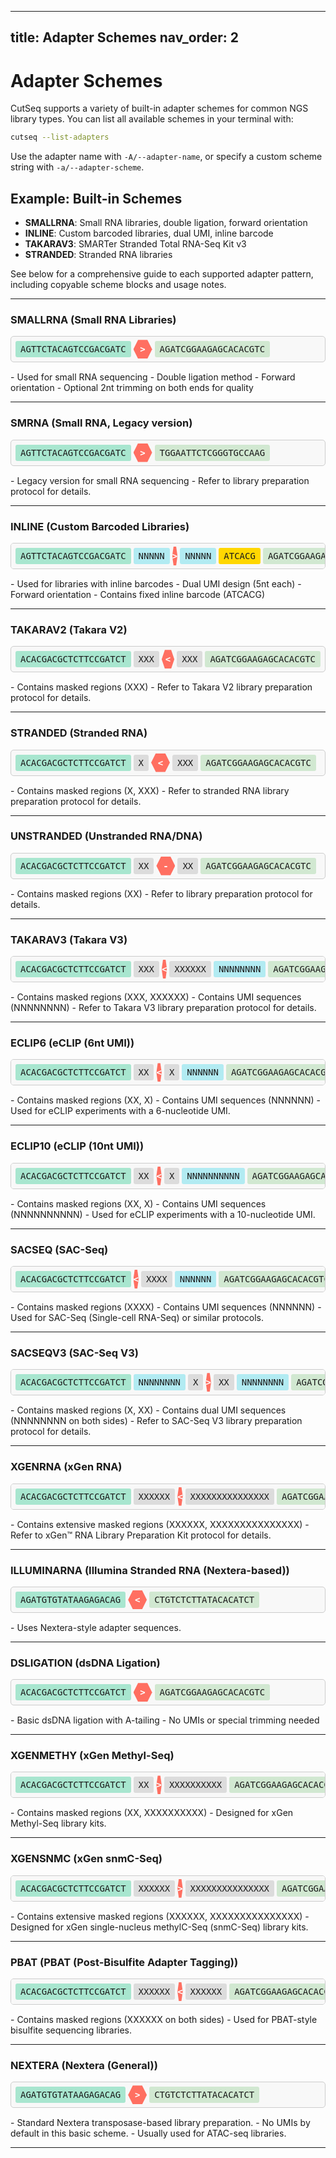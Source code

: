 <!-- filepath: /Users/yec/Coding/cutseq/docs/adapters.md -->
---
title: Adapter Schemes
nav_order: 2
---

# Adapter Schemes

CutSeq supports a variety of built-in adapter schemes for common NGS library types. You can list all available schemes in your terminal with:

```bash
cutseq --list-adapters
```

Use the adapter name with `-A/--adapter-name`, or specify a custom scheme string with `-a/--adapter-scheme`.

## Example: Built-in Schemes

- **SMALLRNA**: Small RNA libraries, double ligation, forward orientation
- **INLINE**: Custom barcoded libraries, dual UMI, inline barcode
- **TAKARAV3**: SMARTer Stranded Total RNA-Seq Kit v3
- **STRANDED**: Stranded RNA libraries

See below for a comprehensive guide to each supported adapter pattern, including copyable scheme blocks and usage notes.

---

### SMALLRNA (Small RNA Libraries)

<div class="adapter-scheme" style="margin-bottom: 15px; position: relative;"><div class="copy-scheme-raw" style="display: flex; flex-wrap: nowrap; align-items: center; font-family: monospace; font-size: 14px; border: 1px solid #ccc; padding: 5px; border-radius: 5px; overflow-x: auto; cursor: pointer; background: #f8f8f8; transition: box-shadow 0.2s;" title="Click to copy scheme: AGTTCTACAGTCCGACGATC>AGATCGGAAGAGCACACGTC" data-scheme="AGTTCTACAGTCCGACGATC>AGATCGGAAGAGCACACGTC"><span style="background-color: #A8E6CF; padding: 5px 8px; margin: 0 2px; border-radius: 3px; white-space: nowrap;">AGTTCTACAGTCCGACGATC</span><div style="position: relative; width: 30px; height: 30px; margin: 0 2px; text-align: center; line-height: 30px;"><div style="background-color: #FF6F61; width: 100%; height: 100%; position: absolute; top: 0; left: 0; clip-path: polygon(25% 0%, 75% 0%, 100% 50%, 75% 100%, 25% 100%, 0% 50%);"></div><span style="position: relative; z-index: 1; color: white; font-weight: bold;">></span></div><span style="background-color: #D1E8D1; padding: 5px 8px; margin: 0 2px; border-radius: 3px; white-space: nowrap;">AGATCGGAAGAGCACACGTC</span></div><div class="scheme-raw-tooltip" style="display:none; position:absolute; top:-30px; left:0; background:#222; color:#fff; padding:3px 8px; border-radius:4px; font-size:12px; z-index:10;">Copied!</div></div>
- Used for small RNA sequencing
- Double ligation method
- Forward orientation
- Optional 2nt trimming on both ends for quality

---
### SMRNA (Small RNA, Legacy version)

<div class="adapter-scheme" style="margin-bottom: 15px; position: relative;"><div class="copy-scheme-raw" style="display: flex; flex-wrap: nowrap; align-items: center; font-family: monospace; font-size: 14px; border: 1px solid #ccc; padding: 5px; border-radius: 5px; overflow-x: auto; cursor: pointer; background: #f8f8f8; transition: box-shadow 0.2s;" title="Click to copy scheme: AGTTCTACAGTCCGACGATC>TGGAATTCTCGGGTGCCAAG" data-scheme="AGTTCTACAGTCCGACGATC>TGGAATTCTCGGGTGCCAAG"><span style="background-color: #A8E6CF; padding: 5px 8px; margin: 0 2px; border-radius: 3px; white-space: nowrap;">AGTTCTACAGTCCGACGATC</span><div style="position: relative; width: 30px; height: 30px; margin: 0 2px; text-align: center; line-height: 30px;"><div style="background-color: #FF6F61; width: 100%; height: 100%; position: absolute; top: 0; left: 0; clip-path: polygon(25% 0%, 75% 0%, 100% 50%, 75% 100%, 25% 100%, 0% 50%);"></div><span style="position: relative; z-index: 1; color: white; font-weight: bold;">></span></div><span style="background-color: #D1E8D1; padding: 5px 8px; margin: 0 2px; border-radius: 3px; white-space: nowrap;">TGGAATTCTCGGGTGCCAAG</span></div><div class="scheme-raw-tooltip" style="display:none; position:absolute; top:-30px; left:0; background:#222; color:#fff; padding:3px 8px; border-radius:4px; font-size:12px; z-index:10;">Copied!</div></div>
- Legacy version for small RNA sequencing
- Refer to library preparation protocol for details.

---
### INLINE (Custom Barcoded Libraries)

<div class="adapter-scheme" style="margin-bottom: 15px; position: relative;"><div class="copy-scheme-raw" style="display: flex; flex-wrap: nowrap; align-items: center; font-family: monospace; font-size: 14px; border: 1px solid #ccc; padding: 5px; border-radius: 5px; overflow-x: auto; cursor: pointer; background: #f8f8f8; transition: box-shadow 0.2s;" title="Click to copy scheme: AGTTCTACAGTCCGACGATCNNNNN>NNNNN(ATCACG)AGATCGGAAGAGCACACGTC" data-scheme="AGTTCTACAGTCCGACGATCNNNNN>NNNNN(ATCACG)AGATCGGAAGAGCACACGTC"><span style="background-color: #A8E6CF; padding: 5px 8px; margin: 0 2px; border-radius: 3px; white-space: nowrap;">AGTTCTACAGTCCGACGATC</span><span style="background-color: #B2EBF2; padding: 5px 8px; margin: 0 2px; border-radius: 3px; white-space: nowrap;">NNNNN</span><div style="position: relative; width: 30px; height: 30px; margin: 0 2px; text-align: center; line-height: 30px;"><div style="background-color: #FF6F61; width: 100%; height: 100%; position: absolute; top: 0; left: 0; clip-path: polygon(25% 0%, 75% 0%, 100% 50%, 75% 100%, 25% 100%, 0% 50%);"></div><span style="position: relative; z-index: 1; color: white; font-weight: bold;">></span></div><span style="background-color: #B2EBF2; padding: 5px 8px; margin: 0 2px; border-radius: 3px; white-space: nowrap;">NNNNN</span><span style="background-color: #FFD700; padding: 5px 8px; margin: 0 2px; border-radius: 3px; white-space: nowrap;">ATCACG</span><span style="background-color: #D1E8D1; padding: 5px 8px; margin: 0 2px; border-radius: 3px; white-space: nowrap;">AGATCGGAAGAGCACACGTC</span></div><div class="scheme-raw-tooltip" style="display:none; position:absolute; top:-30px; left:0; background:#222; color:#fff; padding:3px 8px; border-radius:4px; font-size:12px; z-index:10;">Copied!</div></div>
- Used for libraries with inline barcodes
- Dual UMI design (5nt each)
- Forward orientation
- Contains fixed inline barcode (ATCACG)

---
### TAKARAV2 (Takara V2)

<div class="adapter-scheme" style="margin-bottom: 15px; position: relative;"><div class="copy-scheme-raw" style="display: flex; flex-wrap: nowrap; align-items: center; font-family: monospace; font-size: 14px; border: 1px solid #ccc; padding: 5px; border-radius: 5px; overflow-x: auto; cursor: pointer; background: #f8f8f8; transition: box-shadow 0.2s;" title="Click to copy scheme: ACACGACGCTCTTCCGATCTXXX<XXXAGATCGGAAGAGCACACGTC" data-scheme="ACACGACGCTCTTCCGATCTXXX<XXXAGATCGGAAGAGCACACGTC"><span style="background-color: #A8E6CF; padding: 5px 8px; margin: 0 2px; border-radius: 3px; white-space: nowrap;">ACACGACGCTCTTCCGATCT</span><span style="background-color: #DCDCDC; padding: 5px 8px; margin: 0 2px; border-radius: 3px; white-space: nowrap;">XXX</span><div style="position: relative; width: 30px; height: 30px; margin: 0 2px; text-align: center; line-height: 30px;"><div style="background-color: #FF6F61; width: 100%; height: 100%; position: absolute; top: 0; left: 0; clip-path: polygon(25% 0%, 75% 0%, 100% 50%, 75% 100%, 25% 100%, 0% 50%);"></div><span style="position: relative; z-index: 1; color: white; font-weight: bold;"><</span></div><span style="background-color: #DCDCDC; padding: 5px 8px; margin: 0 2px; border-radius: 3px; white-space: nowrap;">XXX</span><span style="background-color: #D1E8D1; padding: 5px 8px; margin: 0 2px; border-radius: 3px; white-space: nowrap;">AGATCGGAAGAGCACACGTC</span></div><div class="scheme-raw-tooltip" style="display:none; position:absolute; top:-30px; left:0; background:#222; color:#fff; padding:3px 8px; border-radius:4px; font-size:12px; z-index:10;">Copied!</div></div>
- Contains masked regions (XXX)
- Refer to Takara V2 library preparation protocol for details.

---
### STRANDED (Stranded RNA)

<div class="adapter-scheme" style="margin-bottom: 15px; position: relative;"><div class="copy-scheme-raw" style="display: flex; flex-wrap: nowrap; align-items: center; font-family: monospace; font-size: 14px; border: 1px solid #ccc; padding: 5px; border-radius: 5px; overflow-x: auto; cursor: pointer; background: #f8f8f8; transition: box-shadow 0.2s;" title="Click to copy scheme: ACACGACGCTCTTCCGATCTX<XXXAGATCGGAAGAGCACACGTC" data-scheme="ACACGACGCTCTTCCGATCTX<XXXAGATCGGAAGAGCACACGTC"><span style="background-color: #A8E6CF; padding: 5px 8px; margin: 0 2px; border-radius: 3px; white-space: nowrap;">ACACGACGCTCTTCCGATCT</span><span style="background-color: #DCDCDC; padding: 5px 8px; margin: 0 2px; border-radius: 3px; white-space: nowrap;">X</span><div style="position: relative; width: 30px; height: 30px; margin: 0 2px; text-align: center; line-height: 30px;"><div style="background-color: #FF6F61; width: 100%; height: 100%; position: absolute; top: 0; left: 0; clip-path: polygon(25% 0%, 75% 0%, 100% 50%, 75% 100%, 25% 100%, 0% 50%);"></div><span style="position: relative; z-index: 1; color: white; font-weight: bold;"><</span></div><span style="background-color: #DCDCDC; padding: 5px 8px; margin: 0 2px; border-radius: 3px; white-space: nowrap;">XXX</span><span style="background-color: #D1E8D1; padding: 5px 8px; margin: 0 2px; border-radius: 3px; white-space: nowrap;">AGATCGGAAGAGCACACGTC</span></div><div class="scheme-raw-tooltip" style="display:none; position:absolute; top:-30px; left:0; background:#222; color:#fff; padding:3px 8px; border-radius:4px; font-size:12px; z-index:10;">Copied!</div></div>
- Contains masked regions (X, XXX)
- Refer to stranded RNA library preparation protocol for details.

---
### UNSTRANDED (Unstranded RNA/DNA)

<div class="adapter-scheme" style="margin-bottom: 15px; position: relative;"><div class="copy-scheme-raw" style="display: flex; flex-wrap: nowrap; align-items: center; font-family: monospace; font-size: 14px; border: 1px solid #ccc; padding: 5px; border-radius: 5px; overflow-x: auto; cursor: pointer; background: #f8f8f8; transition: box-shadow 0.2s;" title="Click to copy scheme: ACACGACGCTCTTCCGATCTXX-XXAGATCGGAAGAGCACACGTC" data-scheme="ACACGACGCTCTTCCGATCTXX-XXAGATCGGAAGAGCACACGTC"><span style="background-color: #A8E6CF; padding: 5px 8px; margin: 0 2px; border-radius: 3px; white-space: nowrap;">ACACGACGCTCTTCCGATCT</span><span style="background-color: #DCDCDC; padding: 5px 8px; margin: 0 2px; border-radius: 3px; white-space: nowrap;">XX</span><div style="position: relative; width: 30px; height: 30px; margin: 0 2px; text-align: center; line-height: 30px;"><div style="background-color: #FF6F61; width: 100%; height: 100%; position: absolute; top: 0; left: 0; clip-path: polygon(25% 0%, 75% 0%, 100% 50%, 75% 100%, 25% 100%, 0% 50%);"></div><span style="position: relative; z-index: 1; color: white; font-weight: bold;">-</span></div><span style="background-color: #DCDCDC; padding: 5px 8px; margin: 0 2px; border-radius: 3px; white-space: nowrap;">XX</span><span style="background-color: #D1E8D1; padding: 5px 8px; margin: 0 2px; border-radius: 3px; white-space: nowrap;">AGATCGGAAGAGCACACGTC</span></div><div class="scheme-raw-tooltip" style="display:none; position:absolute; top:-30px; left:0; background:#222; color:#fff; padding:3px 8px; border-radius:4px; font-size:12px; z-index:10;">Copied!</div></div>
- Contains masked regions (XX)
- Refer to library preparation protocol for details.

---
### TAKARAV3 (Takara V3)

<div class="adapter-scheme" style="margin-bottom: 15px; position: relative;"><div class="copy-scheme-raw" style="display: flex; flex-wrap: nowrap; align-items: center; font-family: monospace; font-size: 14px; border: 1px solid #ccc; padding: 5px; border-radius: 5px; overflow-x: auto; cursor: pointer; background: #f8f8f8; transition: box-shadow 0.2s;" title="Click to copy scheme: ACACGACGCTCTTCCGATCTXXX<XXXXXXNNNNNNNNAGATCGGAAGAGCACACGTC" data-scheme="ACACGACGCTCTTCCGATCTXXX<XXXXXXNNNNNNNNAGATCGGAAGAGCACACGTC"><span style="background-color: #A8E6CF; padding: 5px 8px; margin: 0 2px; border-radius: 3px; white-space: nowrap;">ACACGACGCTCTTCCGATCT</span><span style="background-color: #DCDCDC; padding: 5px 8px; margin: 0 2px; border-radius: 3px; white-space: nowrap;">XXX</span><div style="position: relative; width: 30px; height: 30px; margin: 0 2px; text-align: center; line-height: 30px;"><div style="background-color: #FF6F61; width: 100%; height: 100%; position: absolute; top: 0; left: 0; clip-path: polygon(25% 0%, 75% 0%, 100% 50%, 75% 100%, 25% 100%, 0% 50%);"></div><span style="position: relative; z-index: 1; color: white; font-weight: bold;"><</span></div><span style="background-color: #DCDCDC; padding: 5px 8px; margin: 0 2px; border-radius: 3px; white-space: nowrap;">XXXXXX</span><span style="background-color: #B2EBF2; padding: 5px 8px; margin: 0 2px; border-radius: 3px; white-space: nowrap;">NNNNNNNN</span><span style="background-color: #D1E8D1; padding: 5px 8px; margin: 0 2px; border-radius: 3px; white-space: nowrap;">AGATCGGAAGAGCACACGTC</span></div><div class="scheme-raw-tooltip" style="display:none; position:absolute; top:-30px; left:0; background:#222; color:#fff; padding:3px 8px; border-radius:4px; font-size:12px; z-index:10;">Copied!</div></div>
- Contains masked regions (XXX, XXXXXX)
- Contains UMI sequences (NNNNNNNN)
- Refer to Takara V3 library preparation protocol for details.

---
### ECLIP6 (eCLIP (6nt UMI))

<div class="adapter-scheme" style="margin-bottom: 15px; position: relative;"><div class="copy-scheme-raw" style="display: flex; flex-wrap: nowrap; align-items: center; font-family: monospace; font-size: 14px; border: 1px solid #ccc; padding: 5px; border-radius: 5px; overflow-x: auto; cursor: pointer; background: #f8f8f8; transition: box-shadow 0.2s;" title="Click to copy scheme: ACACGACGCTCTTCCGATCTXX<XNNNNNNAGATCGGAAGAGCACACGTC" data-scheme="ACACGACGCTCTTCCGATCTXX<XNNNNNNAGATCGGAAGAGCACACGTC"><span style="background-color: #A8E6CF; padding: 5px 8px; margin: 0 2px; border-radius: 3px; white-space: nowrap;">ACACGACGCTCTTCCGATCT</span><span style="background-color: #DCDCDC; padding: 5px 8px; margin: 0 2px; border-radius: 3px; white-space: nowrap;">XX</span><div style="position: relative; width: 30px; height: 30px; margin: 0 2px; text-align: center; line-height: 30px;"><div style="background-color: #FF6F61; width: 100%; height: 100%; position: absolute; top: 0; left: 0; clip-path: polygon(25% 0%, 75% 0%, 100% 50%, 75% 100%, 25% 100%, 0% 50%);"></div><span style="position: relative; z-index: 1; color: white; font-weight: bold;"><</span></div><span style="background-color: #DCDCDC; padding: 5px 8px; margin: 0 2px; border-radius: 3px; white-space: nowrap;">X</span><span style="background-color: #B2EBF2; padding: 5px 8px; margin: 0 2px; border-radius: 3px; white-space: nowrap;">NNNNNN</span><span style="background-color: #D1E8D1; padding: 5px 8px; margin: 0 2px; border-radius: 3px; white-space: nowrap;">AGATCGGAAGAGCACACGTC</span></div><div class="scheme-raw-tooltip" style="display:none; position:absolute; top:-30px; left:0; background:#222; color:#fff; padding:3px 8px; border-radius:4px; font-size:12px; z-index:10;">Copied!</div></div>
- Contains masked regions (XX, X)
- Contains UMI sequences (NNNNNN)
- Used for eCLIP experiments with a 6-nucleotide UMI.

---
### ECLIP10 (eCLIP (10nt UMI))

<div class="adapter-scheme" style="margin-bottom: 15px; position: relative;"><div class="copy-scheme-raw" style="display: flex; flex-wrap: nowrap; align-items: center; font-family: monospace; font-size: 14px; border: 1px solid #ccc; padding: 5px; border-radius: 5px; overflow-x: auto; cursor: pointer; background: #f8f8f8; transition: box-shadow 0.2s;" title="Click to copy scheme: ACACGACGCTCTTCCGATCTXX<XNNNNNNNNNNAGATCGGAAGAGCACACGTC" data-scheme="ACACGACGCTCTTCCGATCTXX<XNNNNNNNNNNAGATCGGAAGAGCACACGTC"><span style="background-color: #A8E6CF; padding: 5px 8px; margin: 0 2px; border-radius: 3px; white-space: nowrap;">ACACGACGCTCTTCCGATCT</span><span style="background-color: #DCDCDC; padding: 5px 8px; margin: 0 2px; border-radius: 3px; white-space: nowrap;">XX</span><div style="position: relative; width: 30px; height: 30px; margin: 0 2px; text-align: center; line-height: 30px;"><div style="background-color: #FF6F61; width: 100%; height: 100%; position: absolute; top: 0; left: 0; clip-path: polygon(25% 0%, 75% 0%, 100% 50%, 75% 100%, 25% 100%, 0% 50%);"></div><span style="position: relative; z-index: 1; color: white; font-weight: bold;"><</span></div><span style="background-color: #DCDCDC; padding: 5px 8px; margin: 0 2px; border-radius: 3px; white-space: nowrap;">X</span><span style="background-color: #B2EBF2; padding: 5px 8px; margin: 0 2px; border-radius: 3px; white-space: nowrap;">NNNNNNNNNN</span><span style="background-color: #D1E8D1; padding: 5px 8px; margin: 0 2px; border-radius: 3px; white-space: nowrap;">AGATCGGAAGAGCACACGTC</span></div><div class="scheme-raw-tooltip" style="display:none; position:absolute; top:-30px; left:0; background:#222; color:#fff; padding:3px 8px; border-radius:4px; font-size:12px; z-index:10;">Copied!</div></div>
- Contains masked regions (XX, X)
- Contains UMI sequences (NNNNNNNNNN)
- Used for eCLIP experiments with a 10-nucleotide UMI.

---
### SACSEQ (SAC-Seq)

<div class="adapter-scheme" style="margin-bottom: 15px; position: relative;"><div class="copy-scheme-raw" style="display: flex; flex-wrap: nowrap; align-items: center; font-family: monospace; font-size: 14px; border: 1px solid #ccc; padding: 5px; border-radius: 5px; overflow-x: auto; cursor: pointer; background: #f8f8f8; transition: box-shadow 0.2s;" title="Click to copy scheme: ACACGACGCTCTTCCGATCT<XXXXNNNNNNAGATCGGAAGAGCACACGTC" data-scheme="ACACGACGCTCTTCCGATCT<XXXXNNNNNNAGATCGGAAGAGCACACGTC"><span style="background-color: #A8E6CF; padding: 5px 8px; margin: 0 2px; border-radius: 3px; white-space: nowrap;">ACACGACGCTCTTCCGATCT</span><div style="position: relative; width: 30px; height: 30px; margin: 0 2px; text-align: center; line-height: 30px;"><div style="background-color: #FF6F61; width: 100%; height: 100%; position: absolute; top: 0; left: 0; clip-path: polygon(25% 0%, 75% 0%, 100% 50%, 75% 100%, 25% 100%, 0% 50%);"></div><span style="position: relative; z-index: 1; color: white; font-weight: bold;"><</span></div><span style="background-color: #DCDCDC; padding: 5px 8px; margin: 0 2px; border-radius: 3px; white-space: nowrap;">XXXX</span><span style="background-color: #B2EBF2; padding: 5px 8px; margin: 0 2px; border-radius: 3px; white-space: nowrap;">NNNNNN</span><span style="background-color: #D1E8D1; padding: 5px 8px; margin: 0 2px; border-radius: 3px; white-space: nowrap;">AGATCGGAAGAGCACACGTC</span></div><div class="scheme-raw-tooltip" style="display:none; position:absolute; top:-30px; left:0; background:#222; color:#fff; padding:3px 8px; border-radius:4px; font-size:12px; z-index:10;">Copied!</div></div>
- Contains masked regions (XXXX)
- Contains UMI sequences (NNNNNN)
- Used for SAC-Seq (Single-cell RNA-Seq) or similar protocols.

---
### SACSEQV3 (SAC-Seq V3)

<div class="adapter-scheme" style="margin-bottom: 15px; position: relative;"><div class="copy-scheme-raw" style="display: flex; flex-wrap: nowrap; align-items: center; font-family: monospace; font-size: 14px; border: 1px solid #ccc; padding: 5px; border-radius: 5px; overflow-x: auto; cursor: pointer; background: #f8f8f8; transition: box-shadow 0.2s;" title="Click to copy scheme: ACACGACGCTCTTCCGATCTNNNNNNNNX>XXNNNNNNNNAGATCGGAAGAGCACACGTC" data-scheme="ACACGACGCTCTTCCGATCTNNNNNNNNX>XXNNNNNNNNAGATCGGAAGAGCACACGTC"><span style="background-color: #A8E6CF; padding: 5px 8px; margin: 0 2px; border-radius: 3px; white-space: nowrap;">ACACGACGCTCTTCCGATCT</span><span style="background-color: #B2EBF2; padding: 5px 8px; margin: 0 2px; border-radius: 3px; white-space: nowrap;">NNNNNNNN</span><span style="background-color: #DCDCDC; padding: 5px 8px; margin: 0 2px; border-radius: 3px; white-space: nowrap;">X</span><div style="position: relative; width: 30px; height: 30px; margin: 0 2px; text-align: center; line-height: 30px;"><div style="background-color: #FF6F61; width: 100%; height: 100%; position: absolute; top: 0; left: 0; clip-path: polygon(25% 0%, 75% 0%, 100% 50%, 75% 100%, 25% 100%, 0% 50%);"></div><span style="position: relative; z-index: 1; color: white; font-weight: bold;">></span></div><span style="background-color: #DCDCDC; padding: 5px 8px; margin: 0 2px; border-radius: 3px; white-space: nowrap;">XX</span><span style="background-color: #B2EBF2; padding: 5px 8px; margin: 0 2px; border-radius: 3px; white-space: nowrap;">NNNNNNNN</span><span style="background-color: #D1E8D1; padding: 5px 8px; margin: 0 2px; border-radius: 3px; white-space: nowrap;">AGATCGGAAGAGCACACGTC</span></div><div class="scheme-raw-tooltip" style="display:none; position:absolute; top:-30px; left:0; background:#222; color:#fff; padding:3px 8px; border-radius:4px; font-size:12px; z-index:10;">Copied!</div></div>
- Contains masked regions (X, XX)
- Contains dual UMI sequences (NNNNNNNN on both sides)
- Refer to SAC-Seq V3 library preparation protocol for details.

---
### XGENRNA (xGen RNA)

<div class="adapter-scheme" style="margin-bottom: 15px; position: relative;"><div class="copy-scheme-raw" style="display: flex; flex-wrap: nowrap; align-items: center; font-family: monospace; font-size: 14px; border: 1px solid #ccc; padding: 5px; border-radius: 5px; overflow-x: auto; cursor: pointer; background: #f8f8f8; transition: box-shadow 0.2s;" title="Click to copy scheme: ACACGACGCTCTTCCGATCTXXXXXX<XXXXXXXXXXXXXXXAGATCGGAAGAGCACACGTC" data-scheme="ACACGACGCTCTTCCGATCTXXXXXX<XXXXXXXXXXXXXXXAGATCGGAAGAGCACACGTC"><span style="background-color: #A8E6CF; padding: 5px 8px; margin: 0 2px; border-radius: 3px; white-space: nowrap;">ACACGACGCTCTTCCGATCT</span><span style="background-color: #DCDCDC; padding: 5px 8px; margin: 0 2px; border-radius: 3px; white-space: nowrap;">XXXXXX</span><div style="position: relative; width: 30px; height: 30px; margin: 0 2px; text-align: center; line-height: 30px;"><div style="background-color: #FF6F61; width: 100%; height: 100%; position: absolute; top: 0; left: 0; clip-path: polygon(25% 0%, 75% 0%, 100% 50%, 75% 100%, 25% 100%, 0% 50%);"></div><span style="position: relative; z-index: 1; color: white; font-weight: bold;"><</span></div><span style="background-color: #DCDCDC; padding: 5px 8px; margin: 0 2px; border-radius: 3px; white-space: nowrap;">XXXXXXXXXXXXXXX</span><span style="background-color: #D1E8D1; padding: 5px 8px; margin: 0 2px; border-radius: 3px; white-space: nowrap;">AGATCGGAAGAGCACACGTC</span></div><div class="scheme-raw-tooltip" style="display:none; position:absolute; top:-30px; left:0; background:#222; color:#fff; padding:3px 8px; border-radius:4px; font-size:12px; z-index:10;">Copied!</div></div>
- Contains extensive masked regions (XXXXXX, XXXXXXXXXXXXXXX)
- Refer to xGen™ RNA Library Preparation Kit protocol for details.

---
### ILLUMINARNA (Illumina Stranded RNA (Nextera-based))

<div class="adapter-scheme" style="margin-bottom: 15px; position: relative;"><div class="copy-scheme-raw" style="display: flex; flex-wrap: nowrap; align-items: center; font-family: monospace; font-size: 14px; border: 1px solid #ccc; padding: 5px; border-radius: 5px; overflow-x: auto; cursor: pointer; background: #f8f8f8; transition: box-shadow 0.2s;" title="Click to copy scheme: AGATGTGTATAAGAGACAG<CTGTCTCTTATACACATCT" data-scheme="AGATGTGTATAAGAGACAG<CTGTCTCTTATACACATCT"><span style="background-color: #A8E6CF; padding: 5px 8px; margin: 0 2px; border-radius: 3px; white-space: nowrap;">AGATGTGTATAAGAGACAG</span><div style="position: relative; width: 30px; height: 30px; margin: 0 2px; text-align: center; line-height: 30px;"><div style="background-color: #FF6F61; width: 100%; height: 100%; position: absolute; top: 0; left: 0; clip-path: polygon(25% 0%, 75% 0%, 100% 50%, 75% 100%, 25% 100%, 0% 50%);"></div><span style="position: relative; z-index: 1; color: white; font-weight: bold;"><</span></div><span style="background-color: #D1E8D1; padding: 5px 8px; margin: 0 2px; border-radius: 3px; white-space: nowrap;">CTGTCTCTTATACACATCT</span></div><div class="scheme-raw-tooltip" style="display:none; position:absolute; top:-30px; left:0; background:#222; color:#fff; padding:3px 8px; border-radius:4px; font-size:12px; z-index:10;">Copied!</div></div>
- Uses Nextera-style adapter sequences.

---
### DSLIGATION (dsDNA Ligation)

<div class="adapter-scheme" style="margin-bottom: 15px; position: relative;"><div class="copy-scheme-raw" style="display: flex; flex-wrap: nowrap; align-items: center; font-family: monospace; font-size: 14px; border: 1px solid #ccc; padding: 5px; border-radius: 5px; overflow-x: auto; cursor: pointer; background: #f8f8f8; transition: box-shadow 0.2s;" title="Click to copy scheme: ACACGACGCTCTTCCGATCT>AGATCGGAAGAGCACACGTC" data-scheme="ACACGACGCTCTTCCGATCT>AGATCGGAAGAGCACACGTC"><span style="background-color: #A8E6CF; padding: 5px 8px; margin: 0 2px; border-radius: 3px; white-space: nowrap;">ACACGACGCTCTTCCGATCT</span><div style="position: relative; width: 30px; height: 30px; margin: 0 2px; text-align: center; line-height: 30px;"><div style="background-color: #FF6F61; width: 100%; height: 100%; position: absolute; top: 0; left: 0; clip-path: polygon(25% 0%, 75% 0%, 100% 50%, 75% 100%, 25% 100%, 0% 50%);"></div><span style="position: relative; z-index: 1; color: white; font-weight: bold;">></span></div><span style="background-color: #D1E8D1; padding: 5px 8px; margin: 0 2px; border-radius: 3px; white-space: nowrap;">AGATCGGAAGAGCACACGTC</span></div><div class="scheme-raw-tooltip" style="display:none; position:absolute; top:-30px; left:0; background:#222; color:#fff; padding:3px 8px; border-radius:4px; font-size:12px; z-index:10;">Copied!</div></div>
- Basic dsDNA ligation with A-tailing
- No UMIs or special trimming needed

---
### XGENMETHY (xGen Methyl-Seq)

<div class="adapter-scheme" style="margin-bottom: 15px; position: relative;"><div class="copy-scheme-raw" style="display: flex; flex-wrap: nowrap; align-items: center; font-family: monospace; font-size: 14px; border: 1px solid #ccc; padding: 5px; border-radius: 5px; overflow-x: auto; cursor: pointer; background: #f8f8f8; transition: box-shadow 0.2s;" title="Click to copy scheme: ACACGACGCTCTTCCGATCTXX>XXXXXXXXXXAGATCGGAAGAGCACACGTC" data-scheme="ACACGACGCTCTTCCGATCTXX>XXXXXXXXXXAGATCGGAAGAGCACACGTC"><span style="background-color: #A8E6CF; padding: 5px 8px; margin: 0 2px; border-radius: 3px; white-space: nowrap;">ACACGACGCTCTTCCGATCT</span><span style="background-color: #DCDCDC; padding: 5px 8px; margin: 0 2px; border-radius: 3px; white-space: nowrap;">XX</span><div style="position: relative; width: 30px; height: 30px; margin: 0 2px; text-align: center; line-height: 30px;"><div style="background-color: #FF6F61; width: 100%; height: 100%; position: absolute; top: 0; left: 0; clip-path: polygon(25% 0%, 75% 0%, 100% 50%, 75% 100%, 25% 100%, 0% 50%);"></div><span style="position: relative; z-index: 1; color: white; font-weight: bold;">></span></div><span style="background-color: #DCDCDC; padding: 5px 8px; margin: 0 2px; border-radius: 3px; white-space: nowrap;">XXXXXXXXXX</span><span style="background-color: #D1E8D1; padding: 5px 8px; margin: 0 2px; border-radius: 3px; white-space: nowrap;">AGATCGGAAGAGCACACGTC</span></div><div class="scheme-raw-tooltip" style="display:none; position:absolute; top:-30px; left:0; background:#222; color:#fff; padding:3px 8px; border-radius:4px; font-size:12px; z-index:10;">Copied!</div></div>
- Contains masked regions (XX, XXXXXXXXXX)
- Designed for xGen Methyl-Seq library kits.

---
### XGENSNMC (xGen snmC-Seq)

<div class="adapter-scheme" style="margin-bottom: 15px; position: relative;"><div class="copy-scheme-raw" style="display: flex; flex-wrap: nowrap; align-items: center; font-family: monospace; font-size: 14px; border: 1px solid #ccc; padding: 5px; border-radius: 5px; overflow-x: auto; cursor: pointer; background: #f8f8f8; transition: box-shadow 0.2s;" title="Click to copy scheme: ACACGACGCTCTTCCGATCTXXXXXX>XXXXXXXXXXXXXXXAGATCGGAAGAGCACACGTC" data-scheme="ACACGACGCTCTTCCGATCTXXXXXX>XXXXXXXXXXXXXXXAGATCGGAAGAGCACACGTC"><span style="background-color: #A8E6CF; padding: 5px 8px; margin: 0 2px; border-radius: 3px; white-space: nowrap;">ACACGACGCTCTTCCGATCT</span><span style="background-color: #DCDCDC; padding: 5px 8px; margin: 0 2px; border-radius: 3px; white-space: nowrap;">XXXXXX</span><div style="position: relative; width: 30px; height: 30px; margin: 0 2px; text-align: center; line-height: 30px;"><div style="background-color: #FF6F61; width: 100%; height: 100%; position: absolute; top: 0; left: 0; clip-path: polygon(25% 0%, 75% 0%, 100% 50%, 75% 100%, 25% 100%, 0% 50%);"></div><span style="position: relative; z-index: 1; color: white; font-weight: bold;">></span></div><span style="background-color: #DCDCDC; padding: 5px 8px; margin: 0 2px; border-radius: 3px; white-space: nowrap;">XXXXXXXXXXXXXXX</span><span style="background-color: #D1E8D1; padding: 5px 8px; margin: 0 2px; border-radius: 3px; white-space: nowrap;">AGATCGGAAGAGCACACGTC</span></div><div class="scheme-raw-tooltip" style="display:none; position:absolute; top:-30px; left:0; background:#222; color:#fff; padding:3px 8px; border-radius:4px; font-size:12px; z-index:10;">Copied!</div></div>
- Contains extensive masked regions (XXXXXX, XXXXXXXXXXXXXXX)
- Designed for xGen single-nucleus methylC-Seq (snmC-Seq) library kits.

---
### PBAT (PBAT (Post-Bisulfite Adapter Tagging))

<div class="adapter-scheme" style="margin-bottom: 15px; position: relative;"><div class="copy-scheme-raw" style="display: flex; flex-wrap: nowrap; align-items: center; font-family: monospace; font-size: 14px; border: 1px solid #ccc; padding: 5px; border-radius: 5px; overflow-x: auto; cursor: pointer; background: #f8f8f8; transition: box-shadow 0.2s;" title="Click to copy scheme: ACACGACGCTCTTCCGATCTXXXXXX<XXXXXXAGATCGGAAGAGCACACGTC" data-scheme="ACACGACGCTCTTCCGATCTXXXXXX<XXXXXXAGATCGGAAGAGCACACGTC"><span style="background-color: #A8E6CF; padding: 5px 8px; margin: 0 2px; border-radius: 3px; white-space: nowrap;">ACACGACGCTCTTCCGATCT</span><span style="background-color: #DCDCDC; padding: 5px 8px; margin: 0 2px; border-radius: 3px; white-space: nowrap;">XXXXXX</span><div style="position: relative; width: 30px; height: 30px; margin: 0 2px; text-align: center; line-height: 30px;"><div style="background-color: #FF6F61; width: 100%; height: 100%; position: absolute; top: 0; left: 0; clip-path: polygon(25% 0%, 75% 0%, 100% 50%, 75% 100%, 25% 100%, 0% 50%);"></div><span style="position: relative; z-index: 1; color: white; font-weight: bold;"><</span></div><span style="background-color: #DCDCDC; padding: 5px 8px; margin: 0 2px; border-radius: 3px; white-space: nowrap;">XXXXXX</span><span style="background-color: #D1E8D1; padding: 5px 8px; margin: 0 2px; border-radius: 3px; white-space: nowrap;">AGATCGGAAGAGCACACGTC</span></div><div class="scheme-raw-tooltip" style="display:none; position:absolute; top:-30px; left:0; background:#222; color:#fff; padding:3px 8px; border-radius:4px; font-size:12px; z-index:10;">Copied!</div></div>
- Contains masked regions (XXXXXX on both sides)
- Used for PBAT-style bisulfite sequencing libraries.

---
### NEXTERA (Nextera (General))

<div class="adapter-scheme" style="margin-bottom: 15px; position: relative;"><div class="copy-scheme-raw" style="display: flex; flex-wrap: nowrap; align-items: center; font-family: monospace; font-size: 14px; border: 1px solid #ccc; padding: 5px; border-radius: 5px; overflow-x: auto; cursor: pointer; background: #f8f8f8; transition: box-shadow 0.2s;" title="Click to copy scheme: AGATGTGTATAAGAGACAG>CTGTCTCTTATACACATCT" data-scheme="AGATGTGTATAAGAGACAG>CTGTCTCTTATACACATCT"><span style="background-color: #A8E6CF; padding: 5px 8px; margin: 0 2px; border-radius: 3px; white-space: nowrap;">AGATGTGTATAAGAGACAG</span><div style="position: relative; width: 30px; height: 30px; margin: 0 2px; text-align: center; line-height: 30px;"><div style="background-color: #FF6F61; width: 100%; height: 100%; position: absolute; top: 0; left: 0; clip-path: polygon(25% 0%, 75% 0%, 100% 50%, 75% 100%, 25% 100%, 0% 50%);"></div><span style="position: relative; z-index: 1; color: white; font-weight: bold;">></span></div><span style="background-color: #D1E8D1; padding: 5px 8px; margin: 0 2px; border-radius: 3px; white-space: nowrap;">CTGTCTCTTATACACATCT</span></div><div class="scheme-raw-tooltip" style="display:none; position:absolute; top:-30px; left:0; background:#222; color:#fff; padding:3px 8px; border-radius:4px; font-size:12px; z-index:10;">Copied!</div></div>
- Standard Nextera transposase-based library preparation.
- No UMIs by default in this basic scheme.
- Usually used for ATAC-seq libraries.

---
<script>(function() {  function showTooltip(el) {    var tooltip = el.parentElement.querySelector(".scheme-raw-tooltip");    if (tooltip) {      tooltip.style.display = "block";      setTimeout(function() { tooltip.style.display = "none"; }, 1200);    }  }  document.querySelectorAll(".copy-scheme-raw").forEach(function(block) {    block.addEventListener("mouseenter", function() {      block.style.boxShadow = "0 0 0 2px #FF6F61";    });    block.addEventListener("mouseleave", function() {      block.style.boxShadow = "";    });    block.addEventListener("click", function(e) {      var scheme = block.getAttribute("data-scheme");      if (navigator.clipboard) {        navigator.clipboard.writeText(scheme).then(function() {          showTooltip(block);        });      } else {        var textarea = document.createElement("textarea");        textarea.value = scheme;        document.body.appendChild(textarea);        textarea.select();        document.execCommand("copy");        document.body.removeChild(textarea);        showTooltip(block);      }    });  });})();</script>